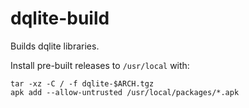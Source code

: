 # dqlite-build
Builds dqlite libraries.

Install pre-built releases to `/usr/local` with:
```
tar -xz -C / -f dqlite-$ARCH.tgz
apk add --allow-untrusted /usr/local/packages/*.apk
```
